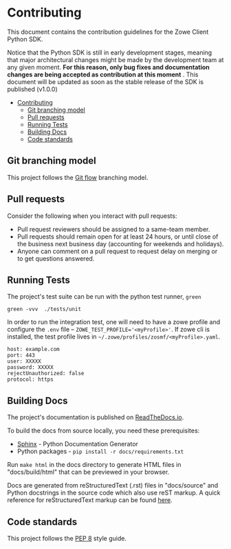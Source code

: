 # Contributing

This document contains the contribution guidelines for the Zowe Client Python SDK.

Notice that the Python SDK is still in early development stages, meaning that major architectural changes might be made by the development team at any given moment. **For this reason, only bug fixes and documentation changes are being accepted as contribution at this moment** . This document will be updated as soon as the stable release of the SDK is published (v1.0.0)

- [Contributing](#contributing)
  - [Git branching model](#git-branching-model)
  - [Pull requests](#pull-requests)
  - [Running Tests](#running-tests)
  - [Building Docs](#building-docs)
  - [Code standards](#code-standards)

Git branching model
-------------------

This project follows the [Git flow](https://nvie.com/posts/a-successful-git-branching-model/) branching model.

Pull requests
-------------

Consider the following when you interact with pull requests:

* Pull request reviewers should be assigned to a same-team member.
* Pull requests should remain open for at least 24 hours, or until close of the business next business day (accounting for weekends and holidays).
* Anyone can comment on a pull request to request delay on merging or to get questions answered.

Running Tests
-------------

The project's test suite can be run with the python test runner, `green`
```
green -vvv  ./tests/unit
```

In order to run the integration test, one will need to have a zowe profile and configure the `.env` file – `ZOWE_TEST_PROFILE='<myProfile>'`. If zowe cli is installed, the test profile lives in `~/.zowe/profiles/zosmf/<myProfile>.yaml`.

```
host: example.com
port: 443
user: XXXXX
password: XXXXX
rejectUnauthorized: false
protocol: https
```

Building Docs
-------------

The project's documentation is published on [ReadTheDocs.io](https://zowe-client-python-sdk.readthedocs.io/).

To build the docs from source locally, you need these prerequisites:

* [Sphinx](https://www.sphinx-doc.org/en/master/usage/installation.html) - Python Documentation Generator
* Python packages - `pip install -r docs/requirements.txt`

Run `make html` in the docs directory to generate HTML files in "docs/build/html" that can be previewed in your browser.

Docs are generated from reStructuredText (.rst) files in "docs/source" and Python docstrings in the source code which also use reST markup. A quick reference for reStructuredText markup can be found [here](https://docutils.sourceforge.io/docs/user/rst/quickref.html).

Code standards
--------------

This project follows the [PEP 8](https://www.python.org/dev/peps/pep-0008/) style guide.
